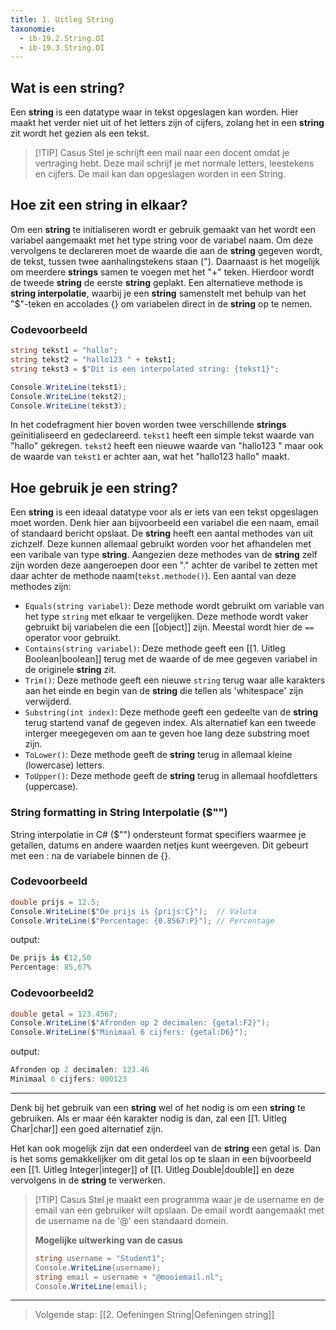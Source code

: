 ```yaml
---
title: 1. Uitleg String
taxonomie:
  - ib-19.2.String.OI
  - ib-19.3.String.OI
---
```


## Wat is een string?
Een **string** is een datatype waar in tekst opgeslagen kan worden. Hier maakt het verder niet uit of het letters zijn of cijfers, zolang het in een **string**  zit wordt het gezien als een tekst.

> [!TIP] Casus
> Stel je schrijft een mail naar een docent omdat je vertraging hebt. Deze mail schrijf je met normale letters, leestekens en cijfers. De mail kan dan opgeslagen worden in een String.

## Hoe zit een string in elkaar?
Om een **string** te initialiseren wordt er gebruik gemaakt van het wordt een variabel aangemaakt met het type string voor de variabel naam. Om deze vervolgens te declareren moet de waarde die aan de **string** gegeven wordt, de tekst, tussen twee aanhalingstekens staan ("). Daarnaast is het mogelijk om meerdere **strings** samen te voegen met het "+" teken. Hierdoor wordt de tweede **string** de eerste **string** geplakt. Een alternatieve methode is **string interpolatie**, waarbij je een **string** samenstelt met behulp van het "$"-teken en accolades {} om variabelen direct in de **string** op te nemen.

### Codevoorbeeld
```csharp
string tekst1 = "hallo"; 
string tekst2 = "hallo123 " + tekst1; 
string tekst3 = $"Dit is een interpolated string: {tekst1}";

Console.WriteLine(tekst1); 
Console.WriteLine(tekst2);
Console.WriteLine(tekst3);
```

In het codefragment hier boven worden twee verschillende **strings** geïnitialiseerd en gedeclareerd. `tekst1` heeft een simple tekst waarde van "hallo" gekregen. `tekst2` heeft een nieuwe waarde van "hallo123 " maar ook de waarde van `tekst1` er achter aan, wat het "hallo123 hallo" maakt.

## Hoe gebruik je een string?
Een **string** is een ideaal datatype voor als er iets van een tekst opgeslagen moet worden. Denk hier aan bijvoorbeeld een variabel die een naam, email of standaard bericht opslaat. 
De **string** heeft een aantal methodes van uit zichzelf. Deze kunnen allemaal gebruikt worden voor het afhandelen met een varibale van type **string**. Aangezien deze methodes van de **string** zelf zijn worden deze aangeroepen door een "." achter de varibel te zetten met daar achter de methode naam(`tekst.methode()`). Een aantal van deze methodes zijn:
* `Equals(string variabel)`: Deze methode wordt gebruikt om variable van het type `string` met elkaar te vergelijken. Deze methode wordt vaker gebruikt bij variabelen die een [[object]] zijn. Meestal wordt hier de `==` operator voor gebruikt.
* `Contains(string variabel)`: Deze methode geeft een [[1. Uitleg Boolean|boolean]] terug met de waarde of de mee gegeven variabel in de originele **string** zit.
* `Trim()`: Deze methode geeft een nieuwe `string` terug waar alle karakters aan het einde en begin van de **string** die tellen als 'whitespace' zijn verwijderd.
* `Substring(int index)`: Deze methode geeft een gedeelte van de **string** terug startend vanaf de gegeven index. Als alternatief kan een tweede interger meegegeven om aan te geven hoe lang deze substring moet zijn.
* `ToLower()`: Deze methode geeft de **string** terug in allemaal kleine (lowercase) letters.
* `ToUpper()`: Deze methode geeft de **string** terug in allemaal hoofdletters (uppercase).

### String formatting in String Interpolatie ($"")
String interpolatie in C# ($"") ondersteunt format specifiers waarmee je getallen, datums en andere waarden netjes kunt weergeven. Dit gebeurt met een : na de variabele binnen de {}.

### Codevoorbeeld
```csharp
double prijs = 12.5;
Console.WriteLine($"De prijs is {prijs:C}");  // Valuta
Console.WriteLine($"Percentage: {0.8567:P}"); // Percentage
```
output:
```csharp
De prijs is €12,50  
Percentage: 85,67%  
```
### Codevoorbeeld2
```csharp
double getal = 123.4567;
Console.WriteLine($"Afronden op 2 decimalen: {getal:F2}");
Console.WriteLine($"Minimaal 6 cijfers: {getal:D6}");
```
output:
```csharp
Afronden op 2 decimalen: 123.46  
Minimaal 6 cijfers: 000123 
```

---

Denk bij het gebruik van een **string** wel of het nodig is om een **string** te gebruiken. Als er maar één karakter nodig is dan, zal een [[1. Uitleg Char|char]] een goed alternatief zijn.

Het kan ook mogelijk zijn dat een onderdeel van de **string** een getal is. Dan is het soms gemakkelijker om dit getal los op te slaan in een bijvoorbeeld een [[1. Uitleg Integer|integer]] of [[1. Uitleg Double|double]] en deze vervolgens in de **string** te verwerken.

> [!TIP] Casus
> Stel je maakt een programma waar je de username en de email van een gebruiker wilt opslaan. De email wordt aangemaakt met de username na de '@' een standaard domein.
> 
> **Mogelijke uitwerking van de casus**
> ```csharp
> string username = "Student1";
> Console.WriteLine(username);
> string email = username + "@mooiemail.nl";
> Console.WriteLine(email);
> ```

---

> Volgende stap: [[2. Oefeningen String|Oefeningen string]]
